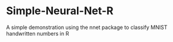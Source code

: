 # Simple-Neural-Net-R
A simple demonstration using the nnet package to classify MNIST handwritten numbers in R
